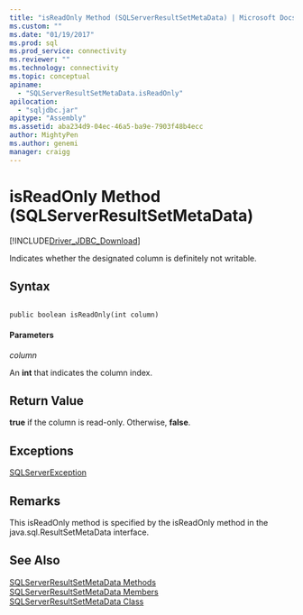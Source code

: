 ```yaml
---
title: "isReadOnly Method (SQLServerResultSetMetaData) | Microsoft Docs"
ms.custom: ""
ms.date: "01/19/2017"
ms.prod: sql
ms.prod_service: connectivity
ms.reviewer: ""
ms.technology: connectivity
ms.topic: conceptual
apiname: 
  - "SQLServerResultSetMetaData.isReadOnly"
apilocation: 
  - "sqljdbc.jar"
apitype: "Assembly"
ms.assetid: aba234d9-04ec-46a5-ba9e-7903f48b4ecc
author: MightyPen
ms.author: genemi
manager: craigg
---
```

# isReadOnly Method (SQLServerResultSetMetaData)
[!INCLUDE[Driver_JDBC_Download](../../../includes/driver_jdbc_download.md)]

  Indicates whether the designated column is definitely not writable.  
  
## Syntax  
  
```  
  
public boolean isReadOnly(int column)  
```  
  
#### Parameters  
 *column*  
  
 An **int** that indicates the column index.  
  
## Return Value  
 **true** if the column is read-only. Otherwise, **false**.  
  
## Exceptions  
 [SQLServerException](../../../connect/jdbc/reference/sqlserverexception-class.md)  
  
## Remarks  
 This isReadOnly method is specified by the isReadOnly method in the java.sql.ResultSetMetaData interface.  
  
## See Also  
 [SQLServerResultSetMetaData Methods](../../../connect/jdbc/reference/sqlserverresultsetmetadata-methods.md)   
 [SQLServerResultSetMetaData Members](../../../connect/jdbc/reference/sqlserverresultsetmetadata-members.md)   
 [SQLServerResultSetMetaData Class](../../../connect/jdbc/reference/sqlserverresultsetmetadata-class.md)  
  
  
